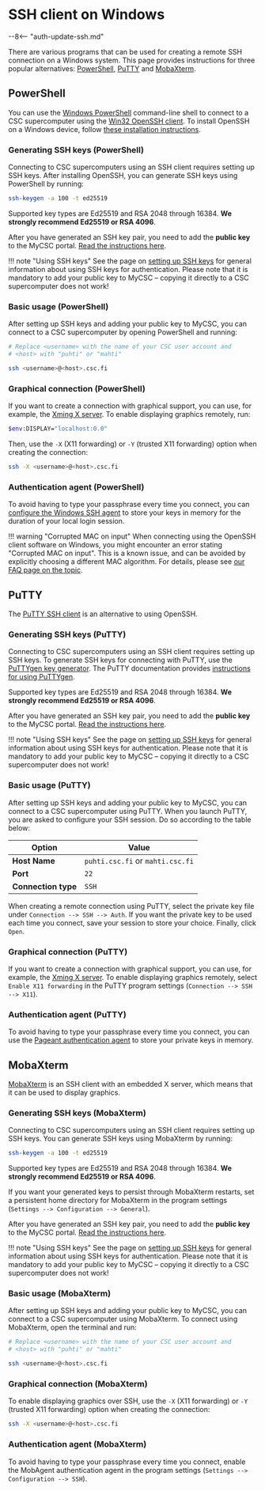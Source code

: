 # SSH client on Windows

--8<-- "auth-update-ssh.md"

There are various programs that can be used for creating a remote SSH
connection on a Windows system. This page provides instructions for three
popular alternatives: [PowerShell](#powershell), [PuTTY](#putty) and
[MobaXterm](#mobaxterm).

## PowerShell

You can use the
[Windows PowerShell](https://learn.microsoft.com/en-us/powershell/scripting/security/remoting/ssh-remoting-in-powershell)
command-line shell to connect to a CSC supercomputer using the
[Win32 OpenSSH client](https://learn.microsoft.com/en-us/windows-server/administration/openssh/openssh_install_firstuse).
To install OpenSSH on a Windows device, follow
[these installation instructions](https://learn.microsoft.com/en-us/windows-server/administration/openssh/openssh_install_firstuse?tabs=gui#install-openssh-for-windows).

### Generating SSH keys (PowerShell)

Connecting to CSC supercomputers using an SSH client requires setting up SSH
keys. After installing OpenSSH, you can generate SSH keys using PowerShell by
running:

```bash
ssh-keygen -a 100 -t ed25519
```

Supported key types are Ed25519 and RSA 2048 through 16384. **We strongly
recommend Ed25519 or RSA 4096**.

After you have generated an SSH key pair, you need to add the **public key** to
the MyCSC portal.
[Read the instructions here](ssh-keys.md#adding-public-key-in-mycsc).

!!! note "Using SSH keys"
    See the page on [setting up SSH keys](ssh-keys.md) for general
    information about using SSH keys for authentication. Please note that it is
    mandatory to add your public key to MyCSC – copying it directly to a CSC
    supercomputer does not work!

### Basic usage (PowerShell)

After setting up SSH keys and adding your public key to MyCSC, you can connect
to a CSC supercomputer by opening PowerShell and running:

```bash
# Replace <username> with the name of your CSC user account and
# <host> with "puhti" or "mahti"

ssh <username>@<host>.csc.fi
```

### Graphical connection (PowerShell)

If you want to create a connection with graphical support,
you can use, for example, the
[Xming X server](http://www.straightrunning.com/XmingNotes/). To enable displaying
graphics remotely, run:

```bash
$env:DISPLAY="localhost:0.0"
```

Then, use the `-X` (X11 forwarding) or `-Y` (trusted X11 forwarding) option when
creating the connection:

```bash
ssh -X <username>@<host>.csc.fi
```

### Authentication agent (PowerShell)

To avoid having to type your passphrase every time you connect,
you can
[configure the Windows SSH agent](https://learn.microsoft.com/en-us/windows-server/administration/openssh/openssh_keymanagement?source=recommendations#user-key-generation)
to store your keys in memory for the duration of your local login session.

!!! warning "Corrupted MAC on input"
    When connecting using the OpenSSH client software on Windows, you might
    encounter an error stating "Corrupted MAC on input". This is a known
    issue, and can be avoided by explicitly choosing a different MAC
    algorithm. For details, please see
    [our FAQ page on the topic](../../support/faq/i-cannot-login.md#why-is-my-ssh-client-saying-corrupted-mac-on-input).

## PuTTY

The [PuTTY SSH client](https://putty.org/) is an alternative to using OpenSSH.

### Generating SSH keys (PuTTY)

Connecting to CSC supercomputers using an SSH client requires setting up SSH
keys. To generate SSH keys for connecting with PuTTY, use the
[PuTTYgen key generator](https://www.puttygen.com/). The PuTTY documentation
provides
[instructions for using PuTTYgen](https://www.putty.be/0.76/htmldoc/Chapter8.html).

Supported key types are Ed25519 and RSA 2048 through 16384. **We strongly
recommend Ed25519 or RSA 4096**.

After you have generated an SSH key pair, you need to add the **public key** to
the MyCSC portal.
[Read the instructions here](ssh-keys.md#adding-public-key-in-mycsc).

!!! note "Using SSH keys"
    See the page on [setting up SSH keys](ssh-keys.md) for general
    information about using SSH keys for authentication. Please note that it is
    mandatory to add your public key to MyCSC – copying it directly to a CSC
    supercomputer does not work!

### Basic usage (PuTTY)

After setting up SSH keys and adding your public key to MyCSC, you can connect
to a CSC supercomputer using PuTTY. When you launch PuTTY, you are asked to
configure your SSH session. Do so according to the table below:

| Option | Value |
|-|-|
| **Host Name** | `puhti.csc.fi` or `mahti.csc.fi` |
| **Port** | `22` |
| **Connection type** | `SSH` |

When creating a remote connection using PuTTY, select the private key file
under `Connection --> SSH --> Auth`. If you want the private key to be
used each time you connect, save your session to store your choice. Finally,
click `Open`.

### Graphical connection (PuTTY)

If you want to create a connection with graphical support,
you can use, for example, the
[Xming X server](http://www.straightrunning.com/XmingNotes/). To enable displaying
graphics remotely, select `Enable X11 forwarding` in the PuTTY program settings
(`Connection --> SSH --> X11`).

### Authentication agent (PuTTY)

To avoid having to type your passphrase every time you connect, you can
use the [Pageant authentication agent](https://www.putty.be/0.76/htmldoc/Chapter9.html)
to store your private keys in memory.

## MobaXterm

[MobaXterm](https://mobaxterm.mobatek.net/) is an SSH client with an embedded X
server, which means that it can be used to display graphics.

### Generating SSH keys (MobaXterm)

Connecting to CSC supercomputers using an SSH client requires setting up SSH
keys. You can generate SSH keys using MobaXterm by running:

```bash
ssh-keygen -a 100 -t ed25519
```

Supported key types are Ed25519 and RSA 2048 through 16384. **We strongly
recommend Ed25519 or RSA 4096**.

If you want your generated keys to persist through MobaXterm restarts,
set a persistent home directory for MobaXterm in the program settings
(`Settings --> Configuration --> General`).

After you have generated an SSH key pair, you need to add the **public key** to
the MyCSC portal.
[Read the instructions here](ssh-keys.md#adding-public-key-in-mycsc).

!!! note "Using SSH keys"
    See the page on [setting up SSH keys](ssh-keys.md) for general
    information about using SSH keys for authentication. Please note that it is
    mandatory to add your public key to MyCSC – copying it directly to a CSC
    supercomputer does not work!

### Basic usage (MobaXterm)

After setting up SSH keys and adding your public key to MyCSC, you can connect
to a CSC supercomputer using MobaXterm. To connect using MobaXterm, open the
terminal and run:

```bash
# Replace <username> with the name of your CSC user account and
# <host> with "puhti" or "mahti"

ssh <username>@<host>.csc.fi
```

### Graphical connection (MobaXterm)

To enable displaying graphics over SSH, use the `-X` (X11 forwarding) or `-Y`
(trusted X11 forwarding) option when creating the connection:

```bash
ssh -X <username>@<host>.csc.fi
```

### Authentication agent (MobaXterm)

To avoid having to type your passphrase every time you connect, enable the
MobAgent authentication agent in the program settings (`Settings -->
Configuration --> SSH`).

